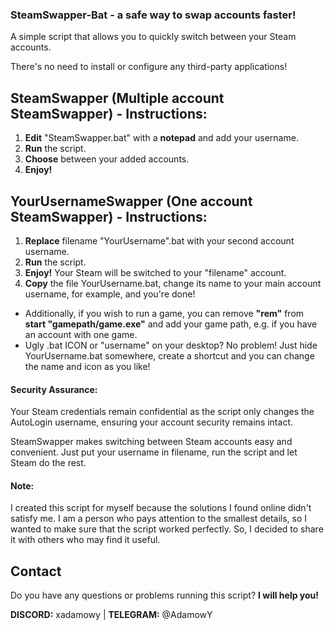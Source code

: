 ### SteamSwapper-Bat - a safe way to swap accounts faster!

A simple script that allows you to quickly switch between your Steam accounts.

There's no need to install or configure any third-party applications!

## SteamSwapper (Multiple account SteamSwapper) - Instructions:

1. **Edit** "SteamSwapper.bat" with a **notepad** and add your username.
2. **Run** the script.
3. **Choose** between your added accounts.
4. **Enjoy!**

## YourUsernameSwapper (One account SteamSwapper) - Instructions:

1. **Replace** filename "YourUsername".bat with your second account username.
2. **Run** the script.
3. **Enjoy!** Your Steam will be switched to your "filename" account.
4. **Copy** the file YourUsername.bat, change its name to your main account username, for example, and you're done!

- Additionally, if you wish to run a game, you can remove **"rem"** from **start "gamepath/game.exe"** and add your game path, e.g. if you have an account with one game.
- Ugly .bat ICON or "username" on your desktop? No problem! Just hide YourUsername.bat somewhere, create a shortcut and you can change the name and icon as you like!

#### Security Assurance:

Your Steam credentials remain confidential as the script only changes the AutoLogin username, ensuring your account security remains intact.

SteamSwapper makes switching between Steam accounts easy and convenient. Just put your username in filename, run the script and let Steam do the rest.

#### Note:
I created this script for myself because the solutions I found online didn't satisfy me. I am a person who pays attention to the smallest details, so I wanted to make sure that the script worked perfectly. So, I decided to share it with others who may find it useful.

## Contact
Do you have any questions or problems running this script? **I will help you!**

**DISCORD:** xadamowy | **TELEGRAM:** @AdamowY
